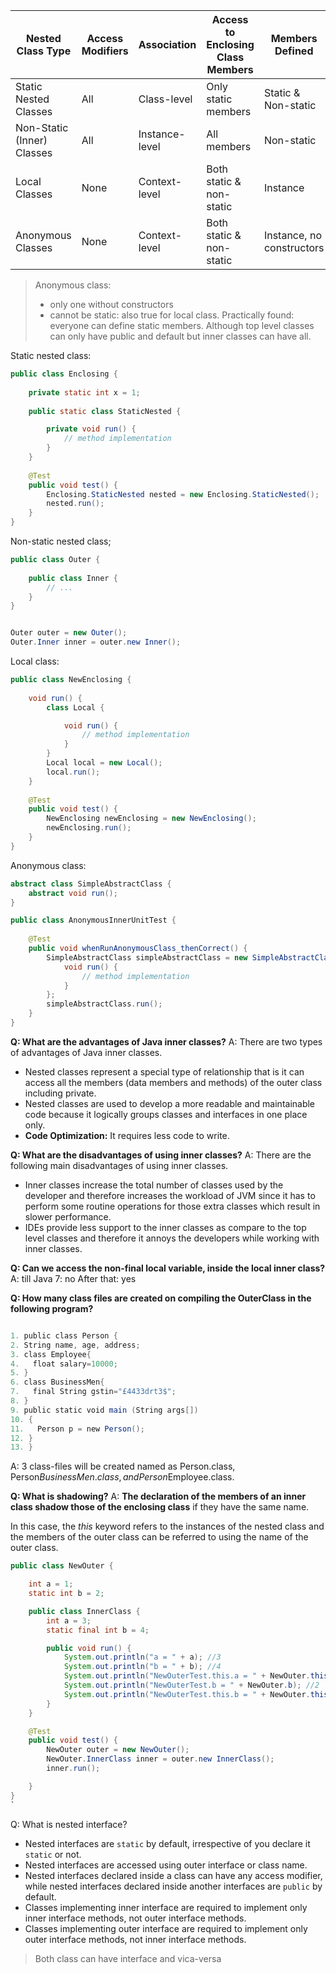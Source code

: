 

|Nested Class Type|Access Modifiers|Association|Access to Enclosing Class Members|Members Defined|
|---|---|---|---|---|
|Static Nested Classes|All|Class-level|Only static members|Static & Non-static|
|Non-Static (Inner) Classes|All|Instance-level|All members|Non-static|
|Local Classes|None|Context-level|Both static & non-static|Instance|
|Anonymous Classes|None|Context-level|Both static & non-static|Instance, no constructors|

> Anonymous class: 
> - only one without constructors
> - cannot be static: also true for local class.
> Practically found: everyone can define static members.
> Although top level classes can only have public and default but inner classes can have all.


Static nested class:
```java
public class Enclosing {
    
    private static int x = 1;
    
    public static class StaticNested {

        private void run() {
            // method implementation
        }
    }
    
    @Test
    public void test() {
        Enclosing.StaticNested nested = new Enclosing.StaticNested();
        nested.run();
    }
}
```

Non-static nested class;
```java
public class Outer {
    
    public class Inner {
        // ...
    }
}


Outer outer = new Outer();
Outer.Inner inner = outer.new Inner();
```

Local class:
```java
public class NewEnclosing {
    
    void run() {
        class Local {

            void run() {
                // method implementation
            }
        }
        Local local = new Local();
        local.run();
    }
    
    @Test
    public void test() {
        NewEnclosing newEnclosing = new NewEnclosing();
        newEnclosing.run();
    }
}
```

Anonymous class:
```java
abstract class SimpleAbstractClass {
    abstract void run();
}

public class AnonymousInnerUnitTest {
    
    @Test
    public void whenRunAnonymousClass_thenCorrect() {
        SimpleAbstractClass simpleAbstractClass = new SimpleAbstractClass() {
            void run() {
                // method implementation
            }
        };
        simpleAbstractClass.run();
    }
}

```
**Q: What are the advantages of Java inner classes?**
A:
There are two types of advantages of Java inner classes.
- Nested classes represent a special type of relationship that is it can access all the members (data members and methods) of the outer class including private.
- Nested classes are used to develop a more readable and maintainable code because it logically groups classes and interfaces in one place only.
- **Code Optimization:** It requires less code to write.

**Q: What are the disadvantages of using inner classes?**
A:
There are the following main disadvantages of using inner classes.

- Inner classes increase the total number of classes used by the developer and therefore increases the workload of JVM since it has to perform some routine operations for those extra classes which result in slower performance.
- IDEs provide less support to the inner classes as compare to the top level classes and therefore it annoys the developers while working with inner classes.

**Q: Can we access the non-final local variable, inside the local inner class?**
A:
till Java 7: no
After that: yes


**Q: How many class files are created on compiling the OuterClass in the following program?**
```java

1. public class Person {  
2. String name, age, address;  
3. class Employee{  
4.   float salary=10000;  
5. }  
6. class BusinessMen{  
7.   final String gstin="£4433drt3$";   
8. }  
9. public static void main (String args[])  
10. {  
11.   Person p = new Person();  
12. }  
13. }  
```
A:
3 class-files will be created named as Person.class, Person$BusinessMen.class, and Person$Employee.class.


**Q: What is shadowing?**
A:
**The declaration of the members of an inner class shadow those of the enclosing class** if they have the same name.

In this case, the _this_ keyword refers to the instances of the nested class and the members of the outer class can be referred to using the name of the outer class.

```java
public class NewOuter {

    int a = 1;
    static int b = 2;

    public class InnerClass {
        int a = 3;
        static final int b = 4;

        public void run() {
            System.out.println("a = " + a); //3
            System.out.println("b = " + b); //4
            System.out.println("NewOuterTest.this.a = " + NewOuter.this.a); //1
            System.out.println("NewOuterTest.b = " + NewOuter.b); //2
            System.out.println("NewOuterTest.this.b = " + NewOuter.this.b); //2
        }
    }

    @Test
    public void test() {
        NewOuter outer = new NewOuter();
        NewOuter.InnerClass inner = outer.new InnerClass();
        inner.run();

    }
}
`
```

Q: What is nested interface?
- Nested interfaces are `static` by default, irrespective of you declare it `static` or not.
- Nested interfaces are accessed using outer interface or class name.
- Nested interfaces declared inside a class can have any access modifier, while nested interfaces declared inside another interfaces are `public` by default.
- Classes implementing inner interface are required to implement only inner interface methods, not outer interface methods.
- Classes implementing outer interface are required to implement only outer interface methods, not inner interface methods.

>Both class can have interface and vica-versa

